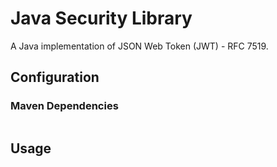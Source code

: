 # Java Security Library

A Java implementation of JSON Web Token (JWT) - RFC 7519.

## Configuration

### Maven Dependencies
```xml

```
## Usage